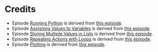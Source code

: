 # Credits

* Episode [Running Python](./00-run-quit.md) is derived from
[this episode](https://github.com/swcarpentry/python-novice-gapminder/blob/ace4b4f/_episodes/01-run-quit.md).
* Episode [Assigning Values to Variables](./01-variables.md) is derived from
[this episode](https://github.com/swcarpentry/python-novice-inflammation/blob/eb04b9a/_episodes/01-intro.md).
* Episode [Storing Multiple Values in Lists](./02-lists.md) is derived from
[this episode](https://github.com/swcarpentry/python-novice-inflammation/blob/5c3ef8d/_episodes/04-lists.md).
* Episode [Repeating Actions with Loops](./03-loops.md) is derived from
[this episode](https://github.com/swcarpentry/python-novice-gapminder/blob/ace4b4f/_episodes/12-for-loops.md).
* Episode [Plotting](./06-plotting.md) is derived from
[this episode](https://github.com/swcarpentry/python-novice-gapminder/blob/ace4b4f/_episodes/09-plotting.md).
